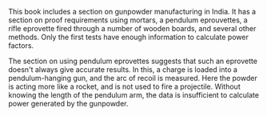 This book includes a section on gunpowder manufacturing in India.  It has a section on proof requirements using mortars, a pendulum eprouvettes, a rifle eprovette fired through a number of wooden boards, and several other methods.  Only the first tests have enough information to calculate power factors.

The section on using pendulum eprovettes suggests that such an eprovette doesn't always give accurate results.  In this, a charge is loaded into a pendulum-hanging gun, and the arc of recoil  is measured.  Here the powder is acting more like a rocket, and is not used to fire a projectile.  Without knowing the length of the pendulum arm, the data is insufficient to calculate power generated by the gunpowder.

